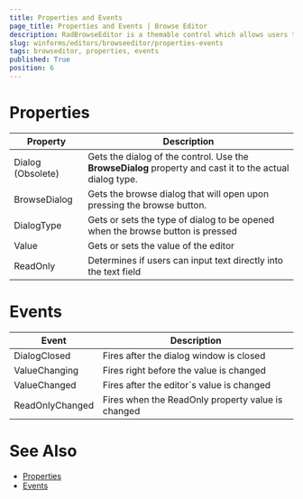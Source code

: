 ```yaml
---
title: Properties and Events
page_title: Properties and Events | Browse Editor
description: RadBrowseEditor is a themable control which allows users to select a file or a directory from the file system or directly to type the full path in the editor.
slug: winforms/editors/browseeditor/properties-events
tags: browseditor, properties, events
published: True
position: 6 
---
```


# Properties

|Property|Description|
|----|----|
|Dialog (Obsolete)|Gets the dialog of the control. Use the **BrowseDialog** property and cast it to the actual dialog type.|
|BrowseDialog|Gets the browse dialog that will open upon pressing the browse button.|
|DialogType|Gets or sets the type of dialog to be opened when the browse button is pressed|
|Value|Gets or sets the value of the editor|
|ReadOnly|Determines if users can input text directly into the text field|

# Events

|Event|Description|
|----|----|
|DialogClosed|Fires after the dialog window is closed|
|ValueChanging|Fires right before the value is changed|
|ValueChanged|Fires after the editor`s value is changed|
|ReadOnlyChanged|Fires when the ReadOnly property value is changed|

# See Also

* [Properties](https://docs.telerik.com/devtools/winforms/api/telerik.wincontrols.ui.radbrowseeditor.html#properties)
* [Events](https://docs.telerik.com/devtools/winforms/api/telerik.wincontrols.ui.radbrowseeditor.html#events)